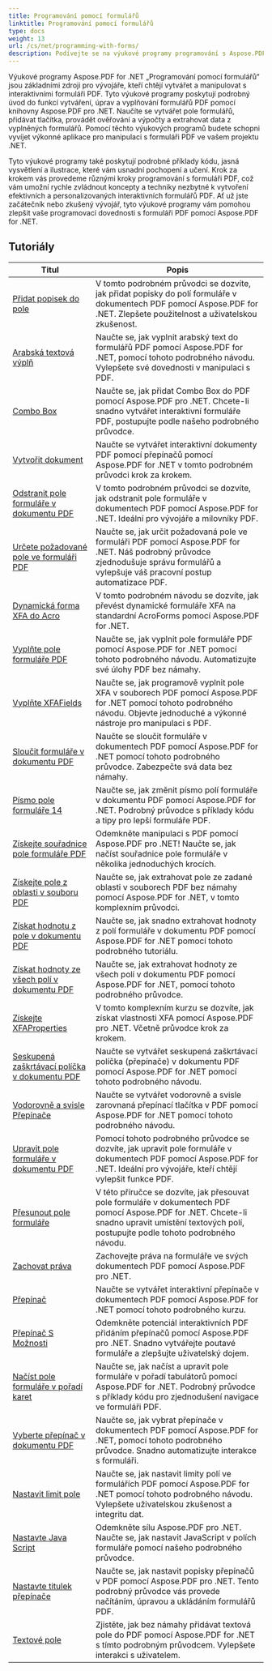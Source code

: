 ```yaml
---
title: Programování pomocí formulářů
linktitle: Programování pomocí formulářů
type: docs
weight: 13
url: /cs/net/programming-with-forms/
description: Podívejte se na výukové programy programování s Aspose.PDF Forms for .NET pro vytváření a správu interaktivních formulářů v souborech PDF.
---
```

Výukové programy Aspose.PDF for .NET „Programování pomocí formulářů“ jsou základními zdroji pro vývojáře, kteří chtějí vytvářet a manipulovat s interaktivními formuláři PDF. Tyto výukové programy poskytují podrobný úvod do funkcí vytváření, úprav a vyplňování formulářů PDF pomocí knihovny Aspose.PDF pro .NET. Naučíte se vytvářet pole formulářů, přidávat tlačítka, provádět ověřování a výpočty a extrahovat data z vyplněných formulářů. Pomocí těchto výukových programů budete schopni vyvíjet výkonné aplikace pro manipulaci s formuláři PDF ve vašem projektu .NET.

Tyto výukové programy také poskytují podrobné příklady kódu, jasná vysvětlení a ilustrace, které vám usnadní pochopení a učení. Krok za krokem vás provedeme různými kroky programování s formuláři PDF, což vám umožní rychle zvládnout koncepty a techniky nezbytné k vytvoření efektivních a personalizovaných interaktivních formulářů PDF. Ať už jste začátečník nebo zkušený vývojář, tyto výukové programy vám pomohou zlepšit vaše programovací dovednosti s formuláři PDF pomocí Aspose.PDF for .NET.

## Tutoriály
| Titul | Popis |
| --- | --- | 
| [Přidat popisek do pole](./add-tooltip-to-field/) | V tomto podrobném průvodci se dozvíte, jak přidat popisky do polí formuláře v dokumentech PDF pomocí Aspose.PDF for .NET. Zlepšete použitelnost a uživatelskou zkušenost. |  
| [Arabská textová výplň](./arabic-text-filling/) | Naučte se, jak vyplnit arabský text do formulářů PDF pomocí Aspose.PDF for .NET, pomocí tohoto podrobného návodu. Vylepšete své dovednosti v manipulaci s PDF. |  
| [Combo Box](./combo-box/) | Naučte se, jak přidat Combo Box do PDF pomocí Aspose.PDF pro .NET. Chcete-li snadno vytvářet interaktivní formuláře PDF, postupujte podle našeho podrobného průvodce. |  
| [Vytvořit dokument](./create-doc/) | Naučte se vytvářet interaktivní dokumenty PDF pomocí přepínačů pomocí Aspose.PDF for .NET v tomto podrobném průvodci krok za krokem. |  
| [Odstranit pole formuláře v dokumentu PDF](./delete-form-field/) | V tomto podrobném průvodci se dozvíte, jak odstranit pole formuláře v dokumentech PDF pomocí Aspose.PDF for .NET. Ideální pro vývojáře a milovníky PDF. |  
| [Určete požadované pole ve formuláři PDF](./determine-required-field/) | Naučte se, jak určit požadovaná pole ve formuláři PDF pomocí Aspose.PDF for .NET. Náš podrobný průvodce zjednodušuje správu formulářů a vylepšuje váš pracovní postup automatizace PDF. |  
| [Dynamická forma XFA do Acro](./dynamic-xfa-to-acro-form/) | V tomto podrobném návodu se dozvíte, jak převést dynamické formuláře XFA na standardní AcroForms pomocí Aspose.PDF for .NET. |  
| [Vyplňte pole formuláře PDF](./fill-form-field/) | Naučte se, jak vyplnit pole formuláře PDF pomocí Aspose.PDF for .NET pomocí tohoto podrobného návodu. Automatizujte své úlohy PDF bez námahy. |  
| [Vyplňte XFAFields](./fill-xfafields/) | Naučte se, jak programově vyplnit pole XFA v souborech PDF pomocí Aspose.PDF for .NET pomocí tohoto podrobného návodu. Objevte jednoduché a výkonné nástroje pro manipulaci s PDF. |  
| [Sloučit formuláře v dokumentu PDF](./flatten-forms/) | Naučte se sloučit formuláře v dokumentech PDF pomocí Aspose.PDF for .NET pomocí tohoto podrobného průvodce. Zabezpečte svá data bez námahy. |  
| [Písmo pole formuláře 14](./form-field-font-14/) | Naučte se, jak změnit písmo polí formuláře v dokumentu PDF pomocí Aspose.PDF for .NET. Podrobný průvodce s příklady kódu a tipy pro lepší formuláře PDF. |  
| [Získejte souřadnice pole formuláře PDF](./get-coordinates/) | Odemkněte manipulaci s PDF pomocí Aspose.PDF pro .NET! Naučte se, jak načíst souřadnice pole formuláře v několika jednoduchých krocích. |  
| [Získejte pole z oblasti v souboru PDF](./get-fields-from-region/) | Naučte se, jak extrahovat pole ze zadané oblasti v souborech PDF bez námahy pomocí Aspose.PDF for .NET, v tomto komplexním průvodci. |  
| [Získat hodnotu z pole v dokumentu PDF](./get-value-from-field/) | Naučte se, jak snadno extrahovat hodnoty z polí formuláře v dokumentu PDF pomocí Aspose.PDF for .NET pomocí tohoto podrobného tutoriálu. |  
| [Získat hodnoty ze všech polí v dokumentu PDF](./get-values-from-all-fields/) | Naučte se, jak extrahovat hodnoty ze všech polí v dokumentu PDF pomocí Aspose.PDF for .NET, pomocí tohoto podrobného průvodce. |  
| [Získejte XFAProperties](./get-xfaproperties/) | V tomto komplexním kurzu se dozvíte, jak získat vlastnosti XFA pomocí Aspose.PDF pro .NET. Včetně průvodce krok za krokem. |  
| [Seskupená zaškrtávací políčka v dokumentu PDF](./grouped-check-boxes/) | Naučte se vytvářet seskupená zaškrtávací políčka (přepínače) v dokumentu PDF pomocí Aspose.PDF for .NET pomocí tohoto podrobného návodu. |  
| [Vodorovně a svisle Přepínače](./horizontally-and-vertically-radio-buttons/) | Naučte se vytvářet vodorovně a svisle zarovnaná přepínací tlačítka v PDF pomocí Aspose.PDF for .NET pomocí tohoto podrobného návodu. |  
| [Upravit pole formuláře v dokumentu PDF](./modify-form-field/) | Pomocí tohoto podrobného průvodce se dozvíte, jak upravit pole formuláře v dokumentech PDF pomocí Aspose.PDF for .NET. Ideální pro vývojáře, kteří chtějí vylepšit funkce PDF. |  
| [Přesunout pole formuláře](./move-form-field/) | V této příručce se dozvíte, jak přesouvat pole formuláře v dokumentech PDF pomocí Aspose.PDF for .NET. Chcete-li snadno upravit umístění textových polí, postupujte podle tohoto podrobného návodu. |  
| [Zachovat práva](./preserve-rights/) | Zachovejte práva na formuláře ve svých dokumentech PDF pomocí Aspose.PDF pro .NET. |  
| [Přepínač](./radio-button/) | Naučte se vytvářet interaktivní přepínače v dokumentech PDF pomocí Aspose.PDF for .NET pomocí tohoto podrobného kurzu. |  
| [Přepínač S Možnosti](./radio-button-with-options/) | Odemkněte potenciál interaktivních PDF přidáním přepínačů pomocí Aspose.PDF pro .NET. Snadno vytvářejte poutavé formuláře a zlepšujte uživatelský dojem. |  
| [Načíst pole formuláře v pořadí karet](./retrieve-form-field-in-tab-order/) | Naučte se, jak načíst a upravit pole formuláře v pořadí tabulátorů pomocí Aspose.PDF for .NET. Podrobný průvodce s příklady kódu pro zjednodušení navigace ve formuláři PDF. |  
| [Vyberte přepínač v dokumentu PDF](./select-radio-button/) | Naučte se, jak vybrat přepínače v dokumentech PDF pomocí Aspose.PDF for .NET, pomocí tohoto podrobného průvodce. Snadno automatizujte interakce s formuláři. |  
| [Nastavit limit pole](./set-field-limit/) | Naučte se, jak nastavit limity polí ve formulářích PDF pomocí Aspose.PDF for .NET pomocí tohoto podrobného návodu. Vylepšete uživatelskou zkušenost a integritu dat. |  
| [Nastavte Java Script](./set-java-script/) | Odemkněte sílu Aspose.PDF pro .NET. Naučte se, jak nastavit JavaScript v polích formuláře pomocí našeho podrobného průvodce. |  
| [Nastavte titulek přepínače](./set-radio-button-caption/) | Naučte se, jak nastavit popisky přepínačů v PDF pomocí Aspose.PDF pro .NET. Tento podrobný průvodce vás provede načítáním, úpravou a ukládáním formulářů PDF. |  
| [Textové pole](./text-box/) | Zjistěte, jak bez námahy přidávat textová pole do PDF pomocí Aspose.PDF for .NET s tímto podrobným průvodcem. Vylepšete interakci s uživatelem. |  